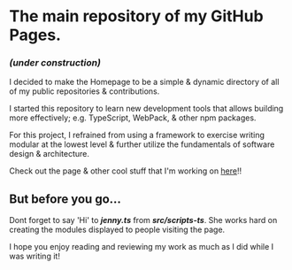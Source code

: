 # The main repository of my GitHub Pages.

### _(under construction)_

I decided to make the Homepage to be a simple & dynamic directory of all of my public repositories & contributions.

I started this repository to learn new development tools that allows building more effectively; e.g. TypeScript, WebPack, & other npm packages.

For this project, I refrained from using a framework to exercise writing modular at the lowest level & further utilize the fundamentals of software design & architecture.

Check out the page & other cool stuff that I'm working on [here](https://ian-tabs.github.io/)!! 

## But before you go...

Dont forget to say 'Hi' to **_jenny.ts_** from **_src/scripts-ts_**. She works hard on creating the modules displayed to people visiting the page.

I hope you enjoy reading and reviewing my work as much as I did while I was writing it!

